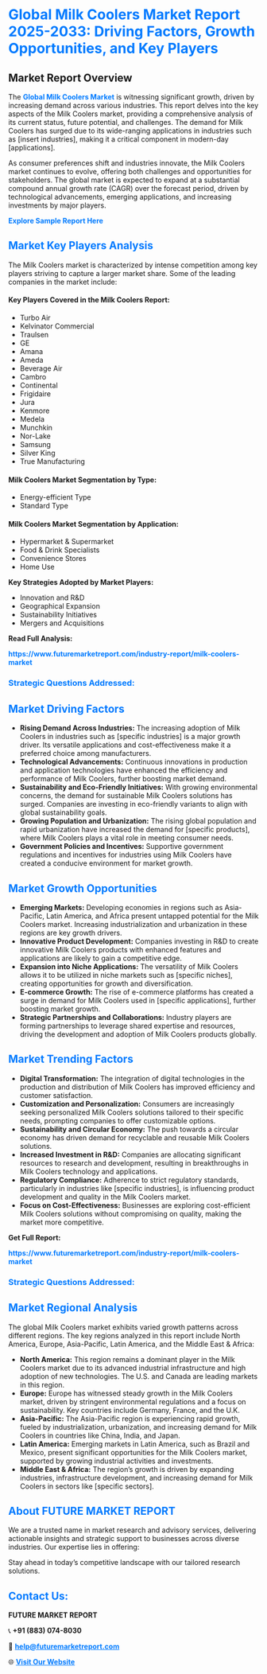 <h1 style="color: #007BFF;">Global Milk Coolers Market Report 2025-2033: Driving Factors, Growth Opportunities, and Key Players</h1>

<section id="overview">
<h2>Market Report Overview</h2>
<p>The <a href="https://www.futuremarketreport.com/industry-report/milk-coolers-market" style="color: #007BFF; text-decoration: none;"><strong>Global Milk Coolers Market</strong></a> is witnessing significant growth, driven by increasing demand across various industries. This report delves into the key aspects of the Milk Coolers market, providing a comprehensive analysis of its current status, future potential, and challenges. The demand for Milk Coolers has surged due to its wide-ranging applications in industries such as [insert industries], making it a critical component in modern-day [applications].</p>
<p>As consumer preferences shift and industries innovate, the Milk Coolers market continues to evolve, offering both challenges and opportunities for stakeholders. The global market is expected to expand at a substantial compound annual growth rate (CAGR) over the forecast period, driven by technological advancements, emerging applications, and increasing investments by major players.</p>
</section>

<section id="overview">
<p><a href="https://www.futuremarketreport.com/request-sample/reportId=89039" style="color: #007BFF; text-decoration: none;"><strong>Explore Sample Report Here</strong></a></p>
</section>

<section id="key-players">
<h2 style="color: #007BFF;">Market Key Players Analysis</h2>
<p>The Milk Coolers market is characterized by intense competition among key players striving to capture a larger market share. Some of the leading companies in the market include:</p>
<h4>Key Players Covered in the Milk Coolers Report:</h4>
<ul><li>Turbo Air</li><li>Kelvinator Commercial</li><li>Traulsen</li><li>GE</li><li>Amana</li><li>Ameda</li><li>Beverage Air</li><li>Cambro</li><li>Continental</li><li>Frigidaire</li><li>Jura</li><li>Kenmore</li><li>Medela</li><li>Munchkin</li><li>Nor-Lake</li><li>Samsung</li><li>Silver King</li><li>True Manufacturing</li></ul>
<h4>Milk Coolers Market Segmentation by Type:</h4>
<ul><li>Energy-efficient Type</li><li>Standard Type</li></ul>

<h4>Milk Coolers Market Segmentation by Application:</h4>
<ul><li>Hypermarket &amp; Supermarket</li><li>Food &amp; Drink Specialists</li><li>Convenience Stores</li><li>Home Use</li></ul>
<p><strong>Key Strategies Adopted by Market Players:</strong></p>
<ul>
<li>Innovation and R&D</li>
<li>Geographical Expansion</li>
<li>Sustainability Initiatives</li>
<li>Mergers and Acquisitions</li>
</ul>
</section>

<section>
<p><strong>Read Full Analysis: </strong></p><a href="https://www.futuremarketreport.com/industry-report/milk-coolers-market" style="color: #007BFF; text-decoration: none;"><strong>https://www.futuremarketreport.com/industry-report/milk-coolers-market</strong></a>
<h3 style="color: #007BFF;">Strategic Questions Addressed:</h3>
</section>

<section id="driving-factors">
<h2 style="color: #007BFF;">Market Driving Factors</h2>
<ul>
<li><strong>Rising Demand Across Industries:</strong> The increasing adoption of Milk Coolers in industries such as [specific industries] is a major growth driver. Its versatile applications and cost-effectiveness make it a preferred choice among manufacturers.</li>
<li><strong>Technological Advancements:</strong> Continuous innovations in production and application technologies have enhanced the efficiency and performance of Milk Coolers, further boosting market demand.</li>
<li><strong>Sustainability and Eco-Friendly Initiatives:</strong> With growing environmental concerns, the demand for sustainable Milk Coolers solutions has surged. Companies are investing in eco-friendly variants to align with global sustainability goals.</li>
<li><strong>Growing Population and Urbanization:</strong> The rising global population and rapid urbanization have increased the demand for [specific products], where Milk Coolers plays a vital role in meeting consumer needs.</li>
<li><strong>Government Policies and Incentives:</strong> Supportive government regulations and incentives for industries using Milk Coolers have created a conducive environment for market growth.</li>
</ul>
</section>

<section id="growth-opportunities">
<h2 style="color: #007BFF;">Market Growth Opportunities</h2>
<ul>
<li><strong>Emerging Markets:</strong> Developing economies in regions such as Asia-Pacific, Latin America, and Africa present untapped potential for the Milk Coolers market. Increasing industrialization and urbanization in these regions are key growth drivers.</li>
<li><strong>Innovative Product Development:</strong> Companies investing in R&D to create innovative Milk Coolers products with enhanced features and applications are likely to gain a competitive edge.</li>
<li><strong>Expansion into Niche Applications:</strong> The versatility of Milk Coolers allows it to be utilized in niche markets such as [specific niches], creating opportunities for growth and diversification.</li>
<li><strong>E-commerce Growth:</strong> The rise of e-commerce platforms has created a surge in demand for Milk Coolers used in [specific applications], further boosting market growth.</li>
<li><strong>Strategic Partnerships and Collaborations:</strong> Industry players are forming partnerships to leverage shared expertise and resources, driving the development and adoption of Milk Coolers products globally.</li>
</ul>
</section>

<section id="trending-factors">
<h2 style="color: #007BFF;">Market Trending Factors</h2>
<ul>
<li><strong>Digital Transformation:</strong> The integration of digital technologies in the production and distribution of Milk Coolers has improved efficiency and customer satisfaction.</li>
<li><strong>Customization and Personalization:</strong> Consumers are increasingly seeking personalized Milk Coolers solutions tailored to their specific needs, prompting companies to offer customizable options.</li>
<li><strong>Sustainability and Circular Economy:</strong> The push towards a circular economy has driven demand for recyclable and reusable Milk Coolers solutions.</li>
<li><strong>Increased Investment in R&D:</strong> Companies are allocating significant resources to research and development, resulting in breakthroughs in Milk Coolers technology and applications.</li>
<li><strong>Regulatory Compliance:</strong> Adherence to strict regulatory standards, particularly in industries like [specific industries], is influencing product development and quality in the Milk Coolers market.</li>
<li><strong>Focus on Cost-Effectiveness:</strong> Businesses are exploring cost-efficient Milk Coolers solutions without compromising on quality, making the market more competitive.</li>
</ul>
</section>

<section>
<p><strong>Get Full Report: </strong></p><a href="https://www.futuremarketreport.com/industry-report/milk-coolers-market" style="color: #007BFF; text-decoration: none;"><strong>https://www.futuremarketreport.com/industry-report/milk-coolers-market</strong></a>
<h3 style="color: #007BFF;">Strategic Questions Addressed:</h3>
</section>


<section id="regional-analysis">
<h2 style="color: #007BFF;">Market Regional Analysis</h2>
<p>The global Milk Coolers market exhibits varied growth patterns across different regions. The key regions analyzed in this report include North America, Europe, Asia-Pacific, Latin America, and the Middle East & Africa:</p>
<ul>
<li><strong>North America:</strong> This region remains a dominant player in the Milk Coolers market due to its advanced industrial infrastructure and high adoption of new technologies. The U.S. and Canada are leading markets in this region.</li>
<li><strong>Europe:</strong> Europe has witnessed steady growth in the Milk Coolers market, driven by stringent environmental regulations and a focus on sustainability. Key countries include Germany, France, and the U.K.</li>
<li><strong>Asia-Pacific:</strong> The Asia-Pacific region is experiencing rapid growth, fueled by industrialization, urbanization, and increasing demand for Milk Coolers in countries like China, India, and Japan.</li>
<li><strong>Latin America:</strong> Emerging markets in Latin America, such as Brazil and Mexico, present significant opportunities for the Milk Coolers market, supported by growing industrial activities and investments.</li>
<li><strong>Middle East & Africa:</strong> The region’s growth is driven by expanding industries, infrastructure development, and increasing demand for Milk Coolers in sectors like [specific sectors].</li>
</ul>
</section>

<footer>
<h2 style="color: #007BFF;">About FUTURE MARKET REPORT</h2>
<p>We are a trusted name in market research and advisory services, delivering actionable insights and strategic support to businesses across diverse industries. Our expertise lies in offering:</p>

<p>Stay ahead in today’s competitive landscape with our tailored research solutions.</p>

<h2 style="color: #007BFF;">Contact Us:</h2>
<p><strong>FUTURE MARKET REPORT</strong></p>
<p>📞 <strong>+91 (883) 074-8030</strong></p>
<p>📧 <strong><a href="mailto:help@futuremarketreport.com" style="color: #007BFF;">help@futuremarketreport.com</a></strong></p>
<p>🌐 <strong><a href="https://www.futuremarketreport.com/" style="color: #007BFF;">Visit Our Website</a></strong></p>
</footer>